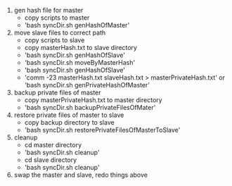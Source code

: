 1. gen hash file for master
    - copy scripts to master
    - 'bash syncDir.sh genHashOfMaster'
2. move slave files to correct path
    - copy scripts to slave
    - copy masterHash.txt to slave directory
    - 'bash syncDir.sh genHashOfSlave'
    - 'bash syncDir.sh moveByMasterHash'
    - 'bash syncDir.sh genHashOfSlave'
    - 'comm -23 masterHash.txt slaveHash.txt > masterPrivateHash.txt' or
        'bash syncDir.sh genPrivateHashOfMaster' 
3. backup private files of master
    - copy masterPrivateHash.txt to master directory
    - 'bash syncDir.sh backupPrivateFilesOfMater'
4. restore private files of master to slave
    - copy backup directory to slave
    - 'bash syncDir.sh restorePrivateFilesOfMasterToSlave'
5. cleanup
    - cd master directory
    - 'bash syncDir.sh cleanup'
    - cd slave directory
    - 'bash syncDir.sh cleanup'
6. swap the master and slave, redo things above
